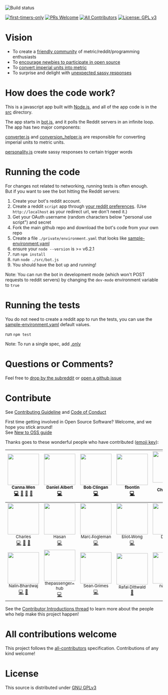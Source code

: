 ![Build status](https://travis-ci.org/cannawen/metric_units_reddit_bot.svg?branch=master)

[![first-timers-only](http://img.shields.io/badge/first--timers--only-friendly-blue.svg)](http://www.firsttimersonly.com/)
[![PRs Welcome](https://img.shields.io/badge/PRs-welcome-brightgreen.svg?style=flat-square)](http://makeapullrequest.com)
[![All Contributors](https://img.shields.io/badge/all_contributors-19-orange.svg?style=flat-square)](#contributors)
[![License: GPL v3](https://img.shields.io/badge/License-GPL%20v3-blue.svg)](./LICENSE.txt)

# Vision
- To create a [friendly community](./CONTRIBUTING.md) of metric/reddit/programming enthusiasts
- To [encourage newbies to participate in open source](./NEW-TO-OSS.md)
- To [convert imperial units into metric](./test/converter-test.js)
- To surprise and delight with [unexpected sassy responses](./test/personality-test.js)

# How does the code work?

This is a javascript app built with [Node.js](https://nodejs.org/en/), and all of the app code is in the [src](./src) directory.

The app starts in [bot.js](./src/bot.js), and it polls the Reddit servers in an infinite loop. The app has two major components:

[converter.js](./src/converter.js) and [conversion_helper.js](./src/conversion_helper.js) are responsible for converting imperial units to metric units.

[personality.js](./src/personality.js) create sassy responses to certain trigger words


# Running the code

For changes not related to networking, running tests is often enough.  
But if you want to see the bot hitting the Reddit servers:

1. Create your bot's reddit account.
2. Create a reddit `script` app through [your reddit preferences](https://www.reddit.com/prefs/apps). (Use `http://localhost` as your redirect url, we don't need it.) 
3. Get your OAuth username (random characters below "personal use script") and secret
4. Fork the main github repo and download the bot's code from your own repo
5. Create a file `./private/environment.yaml` that looks like [sample-environment.yaml](./sample-environment.yaml)
6. ensure your `node --version` is >= v6.2.1
7. run `npm install`
8. run `node ./src/bot.js`
9. You should have the bot up and running!

Note: You can run the bot in development mode (which won't POST requests to reddit servers) by changing the `dev-mode` environment variable to `true`


# Running the tests

You do not need to create a reddit app to run the tests, you can use the [sample-environment.yaml](./sample-environment.yaml) default values.

run `npm test`

Note: To run a single spec, add [.only](https://jaketrent.com/post/run-single-mocha-test/)


# Questions or Comments?

Feel free to [drop by the subreddit](https://www.reddit.com/r/metric_units/) or [open a github issue](../../issues/new)


# Contribute

See [Contributing Guideline](./CONTRIBUTING.md) and [Code of Conduct](./CODE_OF_CONDUCT.md) 

First time getting involved in Open Source Software? Welcome, and we hope you stick around!  
See [New to OSS guide](./NEW-TO-OSS.md)  

Thanks goes to these wonderful people who have contributed ([emoji key](https://github.com/kentcdodds/all-contributors#emoji-key)):

<!-- ALL-CONTRIBUTORS-LIST:START - Do not remove or modify this section -->
| [<img src="https://avatars1.githubusercontent.com/u/1088336?v=4" width="100px;"/><br /><sub>Canna Wen</sub>](https://www.cannawen.com)<br />[💻](https://github.com/cannawen/metric_units_reddit_bot/commits?author=cannawen "Code") [💬](#question-cannawen "Answering Questions") [🤔](#ideas-cannawen "Ideas, Planning, & Feedback") [👀](#review-cannawen "Reviewed Pull Requests") | [<img src="https://avatars2.githubusercontent.com/u/7432848?v=4" width="100px;"/><br /><sub>Daniel Albert</sub>](https://esclear.de/)<br />[💻](https://github.com/cannawen/metric_units_reddit_bot/commits?author=esclear "Code") | [<img src="https://avatars0.githubusercontent.com/u/38579?v=4" width="100px;"/><br /><sub>Bob Clingan</sub>](http://www.bobclingan.com)<br />[💻](https://github.com/cannawen/metric_units_reddit_bot/commits?author=bclingan "Code") | [<img src="https://avatars3.githubusercontent.com/u/7226476?v=4" width="100px;"/><br /><sub>fbontin</sub>](http://fbontin.github.io)<br />[💻](https://github.com/cannawen/metric_units_reddit_bot/commits?author=fbontin "Code") | [<img src="https://avatars2.githubusercontent.com/u/16208882?v=4" width="100px;"/><br /><sub>Nitin Choudhary</sub>](http://www.nitinchoudhary.in)<br />[💻](https://github.com/cannawen/metric_units_reddit_bot/commits?author=nitinkgp23 "Code") | [<img src="https://avatars0.githubusercontent.com/u/7240098?v=4" width="100px;"/><br /><sub>Manuel Porto</sub>](https://github.com/manuporto)<br />[💻](https://github.com/cannawen/metric_units_reddit_bot/commits?author=manuporto "Code") | [<img src="https://avatars1.githubusercontent.com/u/6846913?v=4" width="100px;"/><br /><sub>Anna Do</sub>](https://twitter.com/annuhdo)<br />[💻](https://github.com/cannawen/metric_units_reddit_bot/commits?author=annuhdo "Code") |
| :---: | :---: | :---: | :---: | :---: | :---: | :---: |
| [<img src="https://avatars1.githubusercontent.com/u/3136972?v=4" width="100px;"/><br /><sub>Charles</sub>](http://charleslabas.com/)<br />[💻](https://github.com/cannawen/metric_units_reddit_bot/commits?author=chazzlabs "Code") [💬](#question-chazzlabs "Answering Questions") [🤔](#ideas-chazzlabs "Ideas, Planning, & Feedback") | [<img src="https://avatars2.githubusercontent.com/u/9531780?v=4" width="100px;"/><br /><sub>Hasan</sub>](https://github.com/JuanPotato)<br />[💻](https://github.com/cannawen/metric_units_reddit_bot/commits?author=JuanPotato "Code") | [<img src="https://avatars1.githubusercontent.com/u/20388195?v=4" width="100px;"/><br /><sub>Marc Fogleman</sub>](http://www.MFogleman.com)<br />[💻](https://github.com/cannawen/metric_units_reddit_bot/commits?author=MFogleman "Code") | [<img src="https://avatars2.githubusercontent.com/u/5065375?v=4" width="100px;"/><br /><sub>Eliot Wong</sub>](https://github.com/eliotw)<br />[💻](https://github.com/cannawen/metric_units_reddit_bot/commits?author=eliotw "Code") | [<img src="https://avatars0.githubusercontent.com/u/12798396?v=4" width="100px;"/><br /><sub>Doomki</sub>](https://github.com/Doomki)<br />[💻](https://github.com/cannawen/metric_units_reddit_bot/commits?author=Doomki "Code") | [<img src="https://avatars1.githubusercontent.com/u/381258?v=4" width="100px;"/><br /><sub>Wing Lian</sub>](https://twitter.com/winglian)<br />[💻](https://github.com/cannawen/metric_units_reddit_bot/commits?author=winglian "Code") | [<img src="https://avatars1.githubusercontent.com/u/19378450?v=4" width="100px;"/><br /><sub>NFerraro</sub>](https://github.com/nicoferraro96)<br />[💻](https://github.com/cannawen/metric_units_reddit_bot/commits?author=nicoferraro96 "Code") |
| [<img src="https://avatars3.githubusercontent.com/u/6984346?v=4" width="100px;"/><br /><sub>Nalin Bhardwaj</sub>](http://nibnalin.me)<br />[💻](https://github.com/cannawen/metric_units_reddit_bot/commits?author=nalinbhardwaj "Code") [💬](#question-nalinbhardwaj "Answering Questions") | [<img src="https://avatars3.githubusercontent.com/u/20612753?v=4" width="100px;"/><br /><sub>thepassenger-hub</sub>](https://github.com/thepassenger-hub)<br />[💻](https://github.com/cannawen/metric_units_reddit_bot/commits?author=thepassenger-hub "Code") | [<img src="https://avatars0.githubusercontent.com/u/132009?v=4" width="100px;"/><br /><sub>Sean Grimes</sub>](https://github.com/munumafia)<br />[💻](https://github.com/cannawen/metric_units_reddit_bot/commits?author=munumafia "Code") | [<img src="https://avatars2.githubusercontent.com/u/89664?v=4" width="100px;"/><br /><sub>Rafal Dittwald</sub>](http://rafal.dittwald.com)<br />[📖](https://github.com/cannawen/metric_units_reddit_bot/commits?author=rafd "Documentation") | [<img src="https://avatars1.githubusercontent.com/u/31323328?v=4" width="100px;"/><br /><sub>namantw</sub>](https://github.com/namantw)<br />[💻](https://github.com/cannawen/metric_units_reddit_bot/commits?author=namantw "Code") |
<!-- ALL-CONTRIBUTORS-LIST:END -->

See the [Contributor Introductions thread](https://www.reddit.com/r/metric_units/comments/750nuf/contributor_introductions/) to learn more about the people who help make this project happen!

# All contributions welcome

This project follows the [all-contributors](https://github.com/kentcdodds/all-contributors) specification. Contributions of any kind welcome!


# License

This source is distributed under [GNU GPLv3](./LICENSE.txt)
